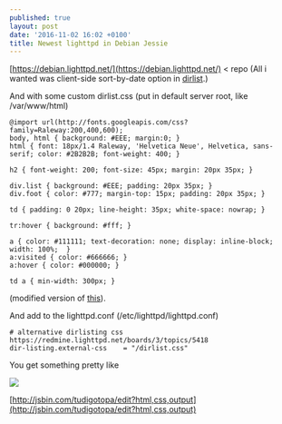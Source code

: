 ```yaml
---
published: true
layout: post
date: '2016-11-02 16:02 +0100'
title: Newest lighttpd in Debian Jessie
---
```

[https://debian.lighttpd.net/](https://debian.lighttpd.net/) < repo (All i wanted was client-side sort-by-date option in [dirlist](https://redmine.lighttpd.net/projects/lighttpd/wiki/Docs_ModDirlisting).)

And with some custom dirlist.css (put in default server root, like /var/www/html)

    @import url(http://fonts.googleapis.com/css?family=Raleway:200,400,600);
    body, html { background: #EEE; margin:0; }
    html { font: 18px/1.4 Raleway, 'Helvetica Neue', Helvetica, sans-serif; color: #2B2B2B; font-weight: 400; }
    
    h2 { font-weight: 200; font-size: 45px; margin: 20px 35px; }
    
    div.list { background: #EEE; padding: 20px 35px; }
    div.foot { color: #777; margin-top: 15px; padding: 20px 35px; }
    
    td { padding: 0 20px; line-height: 35px; white-space: nowrap; }
    
    tr:hover { background: #fff; }
    
    a { color: #111111; text-decoration: none; display: inline-block; width: 100%;  }
    a:visited { color: #666666; }
    a:hover { color: #000000; }
    
    td a { min-width: 300px; }
    
(modified version of [this](https://redmine.lighttpd.net/boards/3/topics/5418)).

And add to the lighttpd.conf (/etc/lighttpd/lighttpd.conf)

    # alternative dirlisting css https://redmine.lighttpd.net/boards/3/topics/5418
    dir-listing.external-css    = "/dirlist.css"
    
You get something pretty like

![](//cdn.scrot.moe/images/2016/11/02/lightDirList2.png)

[http://jsbin.com/tudigotopa/edit?html,css,output](http://jsbin.com/tudigotopa/edit?html,css,output)

